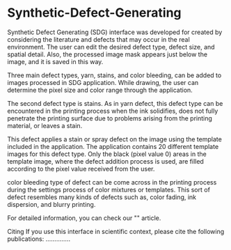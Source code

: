 # Synthetic-Defect-Generating

Synthetic Defect Generating (SDG) interface was developed for created by considering the literature and defects that may occur in the real environment. 
The user can edit the desired defect type, defect size, and spatial detail. Also, the processed image mask appears just below the image, and it is saved in this way.

Three main defect types, yarn, stains, and color bleeding, can be added to images processed in SDG application.  While drawing, the user can determine the pixel size and color range through the application. 

The second defect type is stains. As in yarn defect, this defect type can be encountered in the printing process when the ink solidifies, does not fully penetrate the printing surface due to problems arising from the printing material, or leaves a stain. 

This defect applies a stain or spray defect on the image using the template included in the application. The application contains 20 different template images for this defect type.
Only the black (pixel value 0) areas in the template image, where the defect addition process is used, are filled according to the pixel value received from the user. 


color bleeding type of defect can be come across in the printing process during the settings process of color mixtures or templates. This sort of defect resembles many kinds of defects such as, color fading, ink dispersion, and blurry printing. 

For detailed information, you can check our "" article.

Citing
If you use this interface in scientific context, please cite the following publications:
..............
